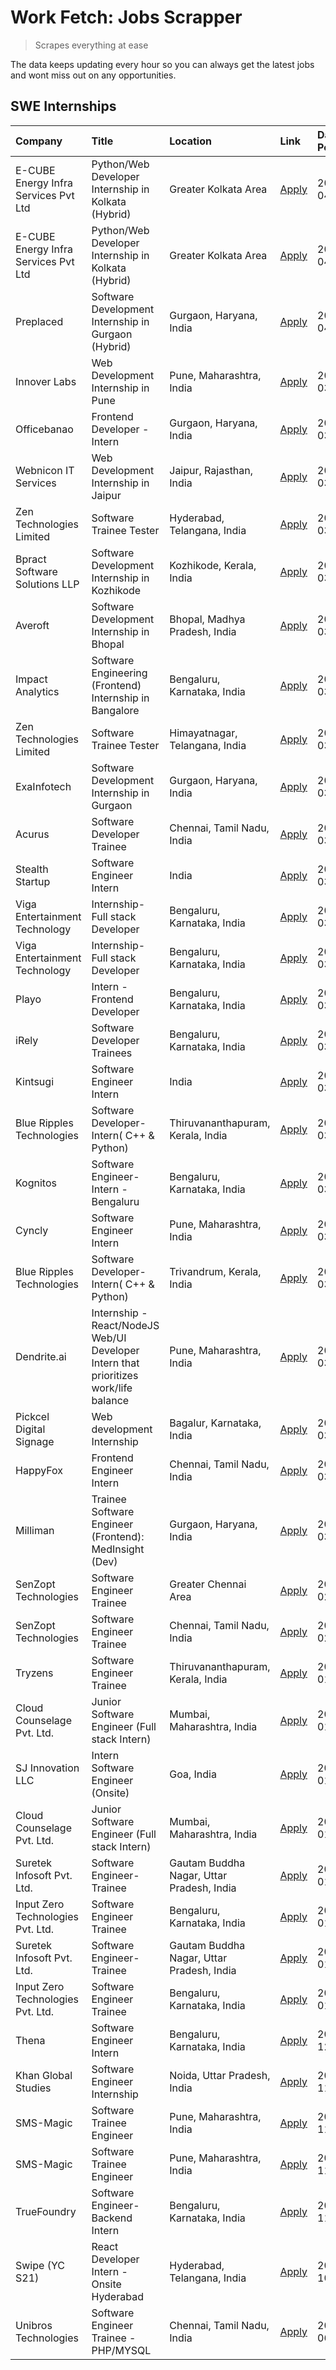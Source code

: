 # Work Fetch: Jobs Scrapper
> Scrapes everything at ease

The data keeps updating every hour so you can always get the latest jobs and wont miss out on any opportunities.

## SWE Internships
<!--START_SECTION:workfetch-->
| Company                              | Title                                                                                | Location                                  | Link                                                                                                                                                                                                                                                                                                | Date Posted   |
|:-------------------------------------|:-------------------------------------------------------------------------------------|:------------------------------------------|:----------------------------------------------------------------------------------------------------------------------------------------------------------------------------------------------------------------------------------------------------------------------------------------------------|:--------------|
| E-CUBE Energy Infra Services Pvt Ltd | Python/Web Developer Internship in Kolkata (Hybrid)                                  | Greater Kolkata Area                      | [Apply](https://in.linkedin.com/jobs/view/python-web-developer-internship-in-kolkata-hybrid-at-e-cube-energy-infra-services-pvt-ltd-3882160442?position=30&pageNum=0&refId=av7WkK7Bb3qC30BF%2BOWLaA%3D%3D&trackingId=AdJ064f6%2Fy2AOZMLXOt%2BXw%3D%3D&trk=public_jobs_jserp-result_search-card)     | 2024-04-02    |
| E-CUBE Energy Infra Services Pvt Ltd | Python/Web Developer Internship in Kolkata (Hybrid)                                  | Greater Kolkata Area                      | [Apply](https://in.linkedin.com/jobs/view/python-web-developer-internship-in-kolkata-hybrid-at-e-cube-energy-infra-services-pvt-ltd-3882160442?position=5&pageNum=2&refId=H761brN29sahZAmcqk9tHA%3D%3D&trackingId=S9xeLZfHHRUSM%2Fkkr%2FZfCQ%3D%3D&trk=public_jobs_jserp-result_search-card)        | 2024-04-02    |
| Preplaced                            | Software Development Internship in Gurgaon (Hybrid)                                  | Gurgaon, Haryana, India                   | [Apply](https://in.linkedin.com/jobs/view/software-development-internship-in-gurgaon-hybrid-at-preplaced-3880567870?position=25&pageNum=0&refId=av7WkK7Bb3qC30BF%2BOWLaA%3D%3D&trackingId=uQSHT1l%2FlwNIHG8cXi8hEg%3D%3D&trk=public_jobs_jserp-result_search-card)                                  | 2024-04-01    |
| Innover Labs                         | Web Development Internship in Pune                                                   | Pune, Maharashtra, India                  | [Apply](https://in.linkedin.com/jobs/view/web-development-internship-in-pune-at-innover-labs-3875494237?position=9&pageNum=0&refId=av7WkK7Bb3qC30BF%2BOWLaA%3D%3D&trackingId=bApQhmApMHENwe8adua6Fw%3D%3D&trk=public_jobs_jserp-result_search-card)                                                 | 2024-03-28    |
| Officebanao                          | Frontend Developer - Intern                                                          | Gurgaon, Haryana, India                   | [Apply](https://in.linkedin.com/jobs/view/frontend-developer-intern-at-officebanao-3871265915?position=14&pageNum=0&refId=av7WkK7Bb3qC30BF%2BOWLaA%3D%3D&trackingId=mSqkPHNxH30VQ8un7thBlA%3D%3D&trk=public_jobs_jserp-result_search-card)                                                          | 2024-03-28    |
| Webnicon IT Services                 | Web Development Internship in Jaipur                                                 | Jaipur, Rajasthan, India                  | [Apply](https://in.linkedin.com/jobs/view/web-development-internship-in-jaipur-at-webnicon-it-services-3875495207?position=59&pageNum=0&refId=av7WkK7Bb3qC30BF%2BOWLaA%3D%3D&trackingId=dia98ljvezid4YCJLDdPDg%3D%3D&trk=public_jobs_jserp-result_search-card)                                      | 2024-03-28    |
| Zen Technologies Limited             | Software Trainee Tester                                                              | Hyderabad, Telangana, India               | [Apply](https://in.linkedin.com/jobs/view/software-trainee-tester-at-zen-technologies-limited-3872036112?position=13&pageNum=0&refId=av7WkK7Bb3qC30BF%2BOWLaA%3D%3D&trackingId=%2FPgxwYDZW%2Bqs7HtwVubWTA%3D%3D&trk=public_jobs_jserp-result_search-card)                                           | 2024-03-27    |
| Bpract Software Solutions LLP        | Software Development Internship in Kozhikode                                         | Kozhikode, Kerala, India                  | [Apply](https://in.linkedin.com/jobs/view/software-development-internship-in-kozhikode-at-bpract-software-solutions-llp-3874054300?position=22&pageNum=0&refId=av7WkK7Bb3qC30BF%2BOWLaA%3D%3D&trackingId=WJ52e4qlaDRFTDmU99%2BLTg%3D%3D&trk=public_jobs_jserp-result_search-card)                   | 2024-03-27    |
| Averoft                              | Software Development Internship in Bhopal                                            | Bhopal, Madhya Pradesh, India             | [Apply](https://in.linkedin.com/jobs/view/software-development-internship-in-bhopal-at-averoft-3874051550?position=50&pageNum=0&refId=av7WkK7Bb3qC30BF%2BOWLaA%3D%3D&trackingId=2GmnuKuQOgpQpCMcgAfYTg%3D%3D&trk=public_jobs_jserp-result_search-card)                                              | 2024-03-27    |
| Impact Analytics                     | Software Engineering (Frontend) Internship in Bangalore                              | Bengaluru, Karnataka, India               | [Apply](https://in.linkedin.com/jobs/view/software-engineering-frontend-internship-in-bangalore-at-impact-analytics-3872535077?position=4&pageNum=0&refId=av7WkK7Bb3qC30BF%2BOWLaA%3D%3D&trackingId=WAzsUegv5X9qAjNDixP0ZQ%3D%3D&trk=public_jobs_jserp-result_search-card)                          | 2024-03-26    |
| Zen Technologies Limited             | Software Trainee Tester                                                              | Himayatnagar, Telangana, India            | [Apply](https://in.linkedin.com/jobs/view/software-trainee-tester-at-zen-technologies-limited-3872100214?position=11&pageNum=0&refId=av7WkK7Bb3qC30BF%2BOWLaA%3D%3D&trackingId=d8AAgTEyFdnwRLH1Zmjy4g%3D%3D&trk=public_jobs_jserp-result_search-card)                                               | 2024-03-26    |
| ExaInfotech                          | Software Development Internship in Gurgaon                                           | Gurgaon, Haryana, India                   | [Apply](https://in.linkedin.com/jobs/view/software-development-internship-in-gurgaon-at-exainfotech-3872534185?position=17&pageNum=0&refId=av7WkK7Bb3qC30BF%2BOWLaA%3D%3D&trackingId=cOhjSxmx0Bk%2Bm4WGopDtBw%3D%3D&trk=public_jobs_jserp-result_search-card)                                       | 2024-03-26    |
| Acurus                               | Software Developer Trainee                                                           | Chennai, Tamil Nadu, India                | [Apply](https://in.linkedin.com/jobs/view/software-developer-trainee-at-acurus-3871400616?position=24&pageNum=0&refId=av7WkK7Bb3qC30BF%2BOWLaA%3D%3D&trackingId=9jv%2FARMuVQxW%2BV9yQDOZ6A%3D%3D&trk=public_jobs_jserp-result_search-card)                                                          | 2024-03-26    |
| Stealth Startup                      | Software Engineer Intern                                                             | India                                     | [Apply](https://in.linkedin.com/jobs/view/software-engineer-intern-at-stealth-startup-3868406943?position=46&pageNum=0&refId=av7WkK7Bb3qC30BF%2BOWLaA%3D%3D&trackingId=eDqv6uOy2cMODBphvjo8SA%3D%3D&trk=public_jobs_jserp-result_search-card)                                                       | 2024-03-26    |
| Viga Entertainment Technology        | Internship-Full stack Developer                                                      | Bengaluru, Karnataka, India               | [Apply](https://in.linkedin.com/jobs/view/internship-full-stack-developer-at-viga-entertainment-technology-3870669789?position=33&pageNum=0&refId=av7WkK7Bb3qC30BF%2BOWLaA%3D%3D&trackingId=S3FjsUIyNtE6vCpmQERp9A%3D%3D&trk=public_jobs_jserp-result_search-card)                                  | 2024-03-25    |
| Viga Entertainment Technology        | Internship-Full stack Developer                                                      | Bengaluru, Karnataka, India               | [Apply](https://in.linkedin.com/jobs/view/internship-full-stack-developer-at-viga-entertainment-technology-3870669789?position=8&pageNum=2&refId=H761brN29sahZAmcqk9tHA%3D%3D&trackingId=4sAVEpbHnYBEjqB6p1as9A%3D%3D&trk=public_jobs_jserp-result_search-card)                                     | 2024-03-25    |
| Playo                                | Intern - Frontend Developer                                                          | Bengaluru, Karnataka, India               | [Apply](https://in.linkedin.com/jobs/view/intern-frontend-developer-at-playo-3864131172?position=7&pageNum=0&refId=av7WkK7Bb3qC30BF%2BOWLaA%3D%3D&trackingId=VpepQdIkhlr7jwCG976ORA%3D%3D&trk=public_jobs_jserp-result_search-card)                                                                 | 2024-03-22    |
| iRely                                | Software Developer Trainees                                                          | Bengaluru, Karnataka, India               | [Apply](https://in.linkedin.com/jobs/view/software-developer-trainees-at-irely-3860566039?position=2&pageNum=0&refId=av7WkK7Bb3qC30BF%2BOWLaA%3D%3D&trackingId=BDzbDdm%2B1NqaHcJw6tUArQ%3D%3D&trk=public_jobs_jserp-result_search-card)                                                             | 2024-03-18    |
| Kintsugi                             | Software Engineer Intern                                                             | India                                     | [Apply](https://in.linkedin.com/jobs/view/software-engineer-intern-at-kintsugi-3857074071?position=37&pageNum=0&refId=av7WkK7Bb3qC30BF%2BOWLaA%3D%3D&trackingId=CLQL3ioCDLUkVlEJyHLVIQ%3D%3D&trk=public_jobs_jserp-result_search-card)                                                              | 2024-03-16    |
| Blue Ripples Technologies            | Software Developer- Intern( C++ & Python)                                            | Thiruvananthapuram, Kerala, India         | [Apply](https://in.linkedin.com/jobs/view/software-developer-intern-c%2B%2B-python-at-blue-ripples-technologies-3855594494?position=19&pageNum=0&refId=av7WkK7Bb3qC30BF%2BOWLaA%3D%3D&trackingId=sOr3Y%2FOrGCIklzp7RMR9Vw%3D%3D&trk=public_jobs_jserp-result_search-card)                           | 2024-03-14    |
| Kognitos                             | Software Engineer-Intern -Bengaluru                                                  | Bengaluru, Karnataka, India               | [Apply](https://in.linkedin.com/jobs/view/software-engineer-intern-bengaluru-at-kognitos-3855361239?position=8&pageNum=0&refId=av7WkK7Bb3qC30BF%2BOWLaA%3D%3D&trackingId=yhRKQDJMnh%2Fo%2Fvu%2Fia6Akw%3D%3D&trk=public_jobs_jserp-result_search-card)                                               | 2024-03-13    |
| Cyncly                               | Software Engineer Intern                                                             | Pune, Maharashtra, India                  | [Apply](https://in.linkedin.com/jobs/view/software-engineer-intern-at-cyncly-3853990178?position=20&pageNum=0&refId=av7WkK7Bb3qC30BF%2BOWLaA%3D%3D&trackingId=9wSgNbh%2FMEPQmTO8eXPg4w%3D%3D&trk=public_jobs_jserp-result_search-card)                                                              | 2024-03-13    |
| Blue Ripples Technologies            | Software Developer- Intern( C++  & Python)                                           | Trivandrum, Kerala, India                 | [Apply](https://in.linkedin.com/jobs/view/software-developer-intern-c%2B%2B-python-at-blue-ripples-technologies-3856150730?position=21&pageNum=0&refId=av7WkK7Bb3qC30BF%2BOWLaA%3D%3D&trackingId=ZECy6KfJeUhWxEp5p9w7dQ%3D%3D&trk=public_jobs_jserp-result_search-card)                             | 2024-03-13    |
| Dendrite.ai                          | Internship - React/NodeJS Web/UI Developer Intern that prioritizes work/life balance | Pune, Maharashtra, India                  | [Apply](https://in.linkedin.com/jobs/view/internship-react-nodejs-web-ui-developer-intern-that-prioritizes-work-life-balance-at-dendrite-ai-3853583200?position=38&pageNum=0&refId=av7WkK7Bb3qC30BF%2BOWLaA%3D%3D&trackingId=EMHNIQU5EAtSX1OPxzQhJQ%3D%3D&trk=public_jobs_jserp-result_search-card) | 2024-03-12    |
| Pickcel Digital Signage              | Web development Internship                                                           | Bagalur, Karnataka, India                 | [Apply](https://in.linkedin.com/jobs/view/web-development-internship-at-pickcel-digital-signage-3849506118?position=52&pageNum=0&refId=av7WkK7Bb3qC30BF%2BOWLaA%3D%3D&trackingId=sR228exiafsgjf8O5gKZ9g%3D%3D&trk=public_jobs_jserp-result_search-card)                                             | 2024-03-08    |
| HappyFox                             | Frontend Engineer Intern                                                             | Chennai, Tamil Nadu, India                | [Apply](https://in.linkedin.com/jobs/view/frontend-engineer-intern-at-happyfox-3848357951?position=48&pageNum=0&refId=av7WkK7Bb3qC30BF%2BOWLaA%3D%3D&trackingId=RVnFOw%2BQWpp0yIq%2B%2F%2F6zoQ%3D%3D&trk=public_jobs_jserp-result_search-card)                                                      | 2024-03-07    |
| Milliman                             | Trainee Software Engineer (Frontend): MedInsight (Dev)                               | Gurgaon, Haryana, India                   | [Apply](https://in.linkedin.com/jobs/view/trainee-software-engineer-frontend-medinsight-dev-at-milliman-3792874280?position=12&pageNum=0&refId=av7WkK7Bb3qC30BF%2BOWLaA%3D%3D&trackingId=86HEUPka2%2BF7RPrbdeO4%2Bg%3D%3D&trk=public_jobs_jserp-result_search-card)                                 | 2024-03-01    |
| SenZopt Technologies                 | Software Engineer Trainee                                                            | Greater Chennai Area                      | [Apply](https://in.linkedin.com/jobs/view/software-engineer-trainee-at-senzopt-technologies-3827688781?position=39&pageNum=0&refId=av7WkK7Bb3qC30BF%2BOWLaA%3D%3D&trackingId=FSheCCqCdqpi7Tp6Ocl1AA%3D%3D&trk=public_jobs_jserp-result_search-card)                                                 | 2024-02-12    |
| SenZopt Technologies                 | Software Engineer Trainee                                                            | Chennai, Tamil Nadu, India                | [Apply](https://in.linkedin.com/jobs/view/software-engineer-trainee-at-senzopt-technologies-3827686880?position=54&pageNum=0&refId=av7WkK7Bb3qC30BF%2BOWLaA%3D%3D&trackingId=jKkXYCf8XrSZ%2BENAkTJUtQ%3D%3D&trk=public_jobs_jserp-result_search-card)                                               | 2024-02-12    |
| Tryzens                              | Software Engineer Trainee                                                            | Thiruvananthapuram, Kerala, India         | [Apply](https://in.linkedin.com/jobs/view/software-engineer-trainee-at-tryzens-3809363491?position=41&pageNum=0&refId=av7WkK7Bb3qC30BF%2BOWLaA%3D%3D&trackingId=GVcocT0jDRcDY%2FT4ToURFQ%3D%3D&trk=public_jobs_jserp-result_search-card)                                                            | 2024-01-18    |
| Cloud Counselage Pvt. Ltd.           | Junior Software Engineer (Full stack Intern)                                         | Mumbai, Maharashtra, India                | [Apply](https://in.linkedin.com/jobs/view/junior-software-engineer-full-stack-intern-at-cloud-counselage-pvt-ltd-3803132814?position=31&pageNum=0&refId=av7WkK7Bb3qC30BF%2BOWLaA%3D%3D&trackingId=f3Wfv7pzlZSi4WPALR9b0w%3D%3D&trk=public_jobs_jserp-result_search-card)                            | 2024-01-11    |
| SJ Innovation LLC                    | Intern Software Engineer (Onsite)                                                    | Goa, India                                | [Apply](https://in.linkedin.com/jobs/view/intern-software-engineer-onsite-at-sj-innovation-llc-3799959011?position=49&pageNum=0&refId=av7WkK7Bb3qC30BF%2BOWLaA%3D%3D&trackingId=DBFYDmOznFgKNwUyerPLOQ%3D%3D&trk=public_jobs_jserp-result_search-card)                                              | 2024-01-11    |
| Cloud Counselage Pvt. Ltd.           | Junior Software Engineer (Full stack Intern)                                         | Mumbai, Maharashtra, India                | [Apply](https://in.linkedin.com/jobs/view/junior-software-engineer-full-stack-intern-at-cloud-counselage-pvt-ltd-3803132814?position=6&pageNum=2&refId=H761brN29sahZAmcqk9tHA%3D%3D&trackingId=biEvycS432F2F2L%2FVqde3w%3D%3D&trk=public_jobs_jserp-result_search-card)                             | 2024-01-11    |
| Suretek Infosoft Pvt. Ltd.           | Software Engineer-Trainee                                                            | Gautam Buddha Nagar, Uttar Pradesh, India | [Apply](https://in.linkedin.com/jobs/view/software-engineer-trainee-at-suretek-infosoft-pvt-ltd-3800934643?position=27&pageNum=0&refId=av7WkK7Bb3qC30BF%2BOWLaA%3D%3D&trackingId=%2FTo7dLdFEDPu3jRJqQbIhg%3D%3D&trk=public_jobs_jserp-result_search-card)                                           | 2024-01-09    |
| Input Zero Technologies Pvt. Ltd.    | Software Engineer Trainee                                                            | Bengaluru, Karnataka, India               | [Apply](https://in.linkedin.com/jobs/view/software-engineer-trainee-at-input-zero-technologies-pvt-ltd-3800927643?position=35&pageNum=0&refId=av7WkK7Bb3qC30BF%2BOWLaA%3D%3D&trackingId=8KZIOHtfR3Rvnv60pnuMmQ%3D%3D&trk=public_jobs_jserp-result_search-card)                                      | 2024-01-09    |
| Suretek Infosoft Pvt. Ltd.           | Software Engineer-Trainee                                                            | Gautam Buddha Nagar, Uttar Pradesh, India | [Apply](https://in.linkedin.com/jobs/view/software-engineer-trainee-at-suretek-infosoft-pvt-ltd-3800934643?position=2&pageNum=2&refId=H761brN29sahZAmcqk9tHA%3D%3D&trackingId=Se0h1gmm50rgTEeL7LZOJA%3D%3D&trk=public_jobs_jserp-result_search-card)                                                | 2024-01-09    |
| Input Zero Technologies Pvt. Ltd.    | Software Engineer Trainee                                                            | Bengaluru, Karnataka, India               | [Apply](https://in.linkedin.com/jobs/view/software-engineer-trainee-at-input-zero-technologies-pvt-ltd-3800927643?position=10&pageNum=2&refId=H761brN29sahZAmcqk9tHA%3D%3D&trackingId=y4DMCPVA%2B4y%2F1ldWLfIAxQ%3D%3D&trk=public_jobs_jserp-result_search-card)                                    | 2024-01-09    |
| Thena                                | Software Engineer Intern                                                             | Bengaluru, Karnataka, India               | [Apply](https://in.linkedin.com/jobs/view/software-engineer-intern-at-thena-3778731751?position=23&pageNum=0&refId=av7WkK7Bb3qC30BF%2BOWLaA%3D%3D&trackingId=WMQgGq18%2Be2WwZprLHb9kA%3D%3D&trk=public_jobs_jserp-result_search-card)                                                               | 2023-12-05    |
| Khan Global Studies                  | Software Engineer Internship                                                         | Noida, Uttar Pradesh, India               | [Apply](https://in.linkedin.com/jobs/view/software-engineer-internship-at-khan-global-studies-3766942197?position=56&pageNum=0&refId=av7WkK7Bb3qC30BF%2BOWLaA%3D%3D&trackingId=fpPoX%2BKvC%2B0yWK6c00Lpmg%3D%3D&trk=public_jobs_jserp-result_search-card)                                           | 2023-11-27    |
| SMS-Magic                            | Software Trainee Engineer                                                            | Pune, Maharashtra, India                  | [Apply](https://in.linkedin.com/jobs/view/software-trainee-engineer-at-sms-magic-3761409781?position=34&pageNum=0&refId=av7WkK7Bb3qC30BF%2BOWLaA%3D%3D&trackingId=IDo9y1oN3W76n5TDu%2FSR%2BA%3D%3D&trk=public_jobs_jserp-result_search-card)                                                        | 2023-11-16    |
| SMS-Magic                            | Software Trainee Engineer                                                            | Pune, Maharashtra, India                  | [Apply](https://in.linkedin.com/jobs/view/software-trainee-engineer-at-sms-magic-3761409781?position=9&pageNum=2&refId=H761brN29sahZAmcqk9tHA%3D%3D&trackingId=iZFz9HbJnyNDIlFPI9PCDg%3D%3D&trk=public_jobs_jserp-result_search-card)                                                               | 2023-11-16    |
| TrueFoundry                          | Software Engineer-Backend Intern                                                     | Bengaluru, Karnataka, India               | [Apply](https://in.linkedin.com/jobs/view/software-engineer-backend-intern-at-truefoundry-3779508170?position=36&pageNum=0&refId=av7WkK7Bb3qC30BF%2BOWLaA%3D%3D&trackingId=m5bkoSLQgocLm5aFZ8KZqQ%3D%3D&trk=public_jobs_jserp-result_search-card)                                                   | 2023-11-10    |
| Swipe (YC S21)                       | React Developer Intern - Onsite Hyderabad                                            | Hyderabad, Telangana, India               | [Apply](https://in.linkedin.com/jobs/view/react-developer-intern-onsite-hyderabad-at-swipe-yc-s21-3737600089?position=40&pageNum=0&refId=av7WkK7Bb3qC30BF%2BOWLaA%3D%3D&trackingId=IEw%2B7PCB6HiaQNf4BOxxsw%3D%3D&trk=public_jobs_jserp-result_search-card)                                         | 2023-10-13    |
| Unibros Technologies                 | Software Engineer Trainee - PHP/MYSQL                                                | Chennai, Tamil Nadu, India                | [Apply](https://in.linkedin.com/jobs/view/software-engineer-trainee-php-mysql-at-unibros-technologies-3656599241?position=42&pageNum=0&refId=av7WkK7Bb3qC30BF%2BOWLaA%3D%3D&trackingId=RIPeeg2zHFLDEJgHBVJ9ew%3D%3D&trk=public_jobs_jserp-result_search-card)                                       | 2023-06-12    |
<!--END_SECTION:workfetch-->
